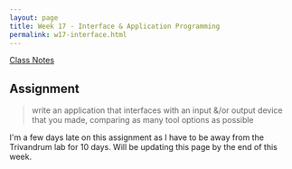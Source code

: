 ```yaml
---
layout: page
title: Week 17 - Interface & Application Programming
permalink: w17-interface.html
---
```


[Class Notes](http://academy.cba.mit.edu/classes/interface_application_programming/index.html)   

## Assignment

> write an application that interfaces with an input &/or output device that you made,
    comparing as many tool options as possible
    
I'm a few days late on this assignment as I have to be away from the Trivandrum lab for 10 days. Will be updating this 
    page by the end of this week.
  
